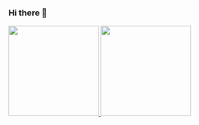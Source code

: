 ### Hi there 👋

<a href="https://github.com/AVS1508">
  <img height="180em" src="https://github-readme-stats.vercel.app/api?username=DaniloCaro&theme=buefy&show_icons=true" />
  <img height="180em" src="https://github-readme-stats.vercel.app/api/top-langs/?username=DaniloCaro&theme=buefy&layout=compact" />
</a>
